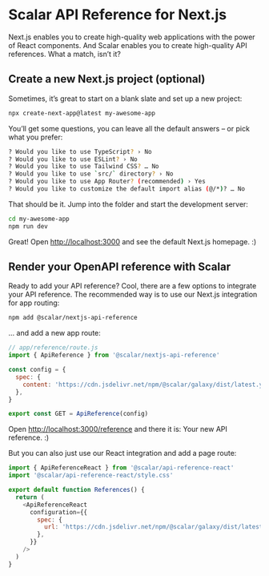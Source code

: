 # Scalar API Reference for Next.js

Next.js enables you to create high-quality web applications with the power of React components. And Scalar enables you to create high-quality API references. What a match, isn’t it?

## Create a new Next.js project (optional)

Sometimes, it’s great to start on a blank slate and set up a new project:

```bash
npx create-next-app@latest my-awesome-app
```

You’ll get some questions, you can leave all the default answers – or pick what you prefer:

```bash
? Would you like to use TypeScript? › No
? Would you like to use ESLint? › No
? Would you like to use Tailwind CSS? … No
? Would you like to use `src/` directory? › No
? Would you like to use App Router? (recommended) › Yes
? Would you like to customize the default import alias (@/*)? … No
```

That should be it. Jump into the folder and start the development server:

```bash
cd my-awesome-app
npm run dev
```

Great! Open <http://localhost:3000> and see the default Next.js homepage. :)

## Render your OpenAPI reference with Scalar

Ready to add your API reference? Cool, there are a few options to integrate your API reference. The recommended way is to use our Next.js integration for app routing:

```bash
npm add @scalar/nextjs-api-reference
```

… and add a new app route:

```js
// app/reference/route.js
import { ApiReference } from '@scalar/nextjs-api-reference'

const config = {
  spec: {
    content: 'https://cdn.jsdelivr.net/npm/@scalar/galaxy/dist/latest.yaml',
  },
}

export const GET = ApiReference(config)
```

Open <http://localhost:3000/reference> and there it is: Your new API reference. :)

But you can also just use our React integration and add a page route:

```js
import { ApiReferenceReact } from '@scalar/api-reference-react'
import '@scalar/api-reference-react/style.css'

export default function References() {
  return (
    <ApiReferenceReact
      configuration={{
        spec: {
          url: 'https://cdn.jsdelivr.net/npm/@scalar/galaxy/dist/latest.yaml',
        },
      }}
    />
  )
}
```
